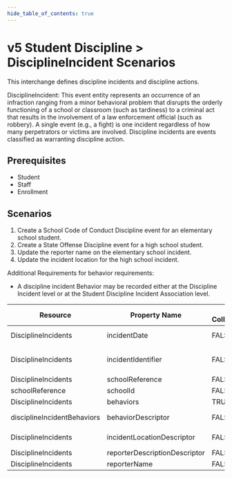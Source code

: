 ```yaml
---
hide_table_of_contents: true
---
```


# v5 Student Discipline > DisciplineIncident Scenarios

This interchange defines discipline incidents and discipline actions.

DisciplineIncident: This event entity represents an occurrence of an infraction
ranging from a minor behavioral problem that disrupts the orderly functioning of
a school or classroom (such as tardiness) to a criminal act that results in the
involvement of a law enforcement official (such as robbery). A single event
(e.g., a fight) is one incident regardless of how many perpetrators or victims
are involved. Discipline incidents are events classified as warranting
discipline action.

## Prerequisites

* Student
* Staff
* Enrollment

## Scenarios

1. Create a School Code of Conduct Discipline event for an elementary school
   student.
2. Create a State Offense Discipline event for a high school student.
3. Update the reporter name on the elementary school incident.
4. Update the incident location for the high school incident.

Additional Requirements for behavior requirements:

* A discipline incident Behavior may be recorded either at the Discipline
  Incident level or at the Student Discipline Incident Association level.

| Resource                    | Property Name                 | Is Collection | Data Type                     | Required | Scenario 1: POST                  | Scenario 2: POST                   | Scenario 3: PUT                   | Scenario 4: PUT                   |
| --------------------------- | ----------------------------- | ------------- | ----------------------------- | -------- | --------------------------------- | ---------------------------------- | --------------------------------- | --------------------------------- |
| DisciplineIncidents         | incidentDate                  | FALSE         | date                          | REQUIRED | 9/25/[Current School Year]        | 9/25/[Current School Year]         | 9/25/[Current School Year]        | 9/25/[Current School Year]        |
| DisciplineIncidents         | incidentIdentifier            | FALSE         | string                        | REQUIRED | ["1" if possible \| system value] | ["2" if possible  \| system value] | ["1" if possible \| system value] | ["2" if possible \| system value] |
| DisciplineIncidents         | schoolReference               | FALSE         | schoolReference               | REQUIRED |                                   |                                    |                                   |                                   |
| schoolReference             | schoolId                      | FALSE         | integer                       | REQUIRED | 255901107                         | 255901001                          | 255901107                         | 255901001                         |
| DisciplineIncidents         | behaviors                     | TRUE          | disciplineIncidentBehavior[]  | REQUIRED |                                   |                                    |                                   |                                   |
| disciplineIncidentBehaviors | behaviorDescriptor            | FALSE         | behaviorDescriptor            | REQUIRED | School Code of Conduct            | State Offense                      | School Code of Conduct            | State Offense                     |
| DisciplineIncidents         | incidentLocationDescriptor    | FALSE         | incidentLocationDescriptor    | REQUIRED | School bus                        | Library/media center               | School bus                        | **Classroom**                     |
| DisciplineIncidents         | reporterDescriptionDescriptor | FALSE         | reporterDescriptionDescriptor | REQUIRED | Staff                             | Staff                              | Staff                             | Staff                             |
| DisciplineIncidents         | reporterName                  | FALSE         | string                        | REQUIRED | Loyo, John                        | Smith, Jane                        | **Villa, Mark**                   | Smith, Jane                       |
